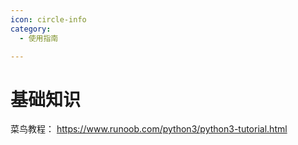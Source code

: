 ```yaml
---
icon: circle-info
category:
  - 使用指南

---
```


# 基础知识
菜鸟教程： https://www.runoob.com/python3/python3-tutorial.html